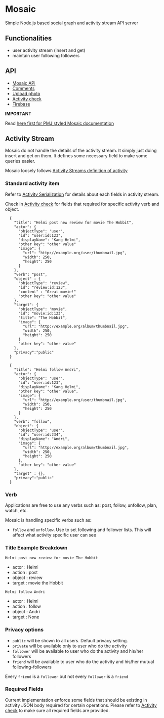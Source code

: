 
Mosaic
=========

Simple Node.js based social graph and activity stream API server

## Functionalities

* user activity stream (insert and get)
* maintain user following followers

## API

* [Mosaic API](doc/api.md)
* [Comments](doc/comment.md)
* [Upload photo](doc/photo.md)
* [Activity check](doc/activitycheck.md)
* [Firebase](doc/firebase.md)

**IMPORTANT**

Read [here first for PMJ styled Mosaic documentation](doc/pmj.md)

## Activity Stream

Mosaic do not handle the details of the activity stream. It simply just doing insert and get on them. It defines some necessary field to make some queries easier. 

Mosaic loosely follows [Activity Streams definition of activity](http://tools.ietf.org/id/draft-snell-activitystreams-05.html)

### Standard activity item

Refer to [Activity Serialization](http://tools.ietf.org/id/draft-snell-activitystreams-05.html#rfc.section.3.5) for details about each fields in activity stream.

Check in [Activity check](doc/activitycheck.md) for fields that required for specific activity verb and object.

```
  {
    "title": "Helmi post new review for movie The Hobbit",
    "actor": {
      "objectType": "user",
      "id": "user:id:123",
      "displayName": "Kang Helmi",
      "other key": "other value"
      "image": {
        "url": "http://example.org/user/thumbnail.jpg",
        "width": 250,
        "height": 250
      }
    },
    "verb": "post",
    "object" : {
      "objectType": "review",
      "id": "review:id:123",
      "content" : "Great movie!"
      "other key": "other value"
    },
    "target": {
      "objectType": "movie",
      "id": "movie:id:123",
      "title": "The Hobbit",
      "image": {
        "url": "http://example.org/album/thumbnail.jpg",
        "width": 250,
        "height": 250
      }
      "other key": "other value"
    },
    "privacy":"public"
  }

```

```
  {
    "title": "Helmi follow Andri",
    "actor": {
      "objectType": "user",
      "id": "user:id:123",
      "displayName": "Kang Helmi",
      "other key": "other value",
      "image": {
        "url": "http://example.org/user/thumbnail.jpg",
        "width": 250,
        "height": 250
      }
    },
    "verb": "follow",
    "object": {
      "objectType": "user",
      "id": "user:id:234",
      "displayName": "Andri",
      "image": {
        "url": "http://example.org/album/thumbnail.jpg",
        "width": 250,
        "height": 250
      },
      "other key": "other value"
    },
    "target" : {},
    "privacy":"public"
  }
```

### Verb

Applications are free to use any verbs such as: post, follow, unfollow, plan, watch, etc.

Mosaic is handling specific verbs such as:

* `follow` and `unfollow`. Use to set following and follower lists. This will affect what activity specific user can see

### Title Example Breakdown

`Helmi post new review for movie The Hobbit`

* actor : Helmi
* action : post
* object : review
* target : movie the Hobbit

`Helmi follow Andri`

* actor : Helmi
* action : follow
* object : Andri
* target : None

### Privacy options

* `public` will be shown to all users. Default privacy setting.
* `private` will be available only to user who do the activity
* `follower` will be available to user who do the activity and his/her followers
* `friend` will be available to user who do the activity and his/her mutual following-followers

Every `friend` is a `follower` but not every `follower` is a `friend`

### Required Fields

Current implementation enforce some fields that should be existing in activity JSON body required for certain operations. Please refer to [Activity check](doc/activitycheck.md) to make sure all required fields are provided.
